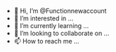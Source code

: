 - 👋 Hi, I’m @Functionnewaccount
- 👀 I’m interested in ...
- 🌱 I’m currently learning ...
- 💞️ I’m looking to collaborate on ...
- 📫 How to reach me ...

<!---
Functionnewaccount/Functionnewaccount is a ✨ special ✨ repository because its `README.md` (this file) appears on your GitHub profile.
You can click the Preview link to take a look at your changes.
--->
